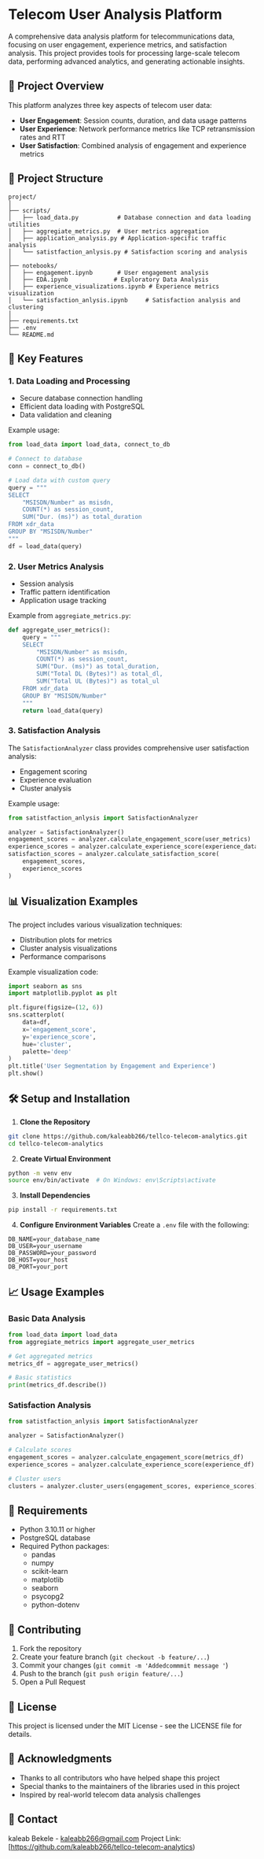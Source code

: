 # Telecom User Analysis Platform

A comprehensive data analysis platform for telecommunications data, focusing on user engagement, experience metrics, and satisfaction analysis. This project provides tools for processing large-scale telecom data, performing advanced analytics, and generating actionable insights.

## 🎯 Project Overview

This platform analyzes three key aspects of telecom user data:
- **User Engagement**: Session counts, duration, and data usage patterns
- **User Experience**: Network performance metrics like TCP retransmission rates and RTT
- **User Satisfaction**: Combined analysis of engagement and experience metrics

## 📁 Project Structure

```
project/
│
├── scripts/
│   ├── load_data.py           # Database connection and data loading utilities
│   ├── aggregiate_metrics.py  # User metrics aggregation
│   ├── application_analysis.py # Application-specific traffic analysis
│   └── satistfaction_anlysis.py # Satisfaction scoring and analysis
│
├── notebooks/
│   ├── engagement.ipynb       # User engagement analysis
│   ├── EDA.ipynb             # Exploratory Data Analysis
│   ├── experience_visualizations.ipynb # Experience metrics visualization
│   └── satisfaction_anlysis.ipynb     # Satisfaction analysis and clustering
│
├── requirements.txt
├── .env
└── README.md
```

## 🚀 Key Features

### 1. Data Loading and Processing
- Secure database connection handling
- Efficient data loading with PostgreSQL
- Data validation and cleaning

Example usage:
```python
from load_data import load_data, connect_to_db

# Connect to database
conn = connect_to_db()

# Load data with custom query
query = """
SELECT 
    "MSISDN/Number" as msisdn,
    COUNT(*) as session_count,
    SUM("Dur. (ms)") as total_duration
FROM xdr_data
GROUP BY "MSISDN/Number"
"""
df = load_data(query)
```

### 2. User Metrics Analysis
- Session analysis
- Traffic pattern identification
- Application usage tracking

Example from `aggregiate_metrics.py`:
```python
def aggregate_user_metrics():
    query = """
    SELECT 
        "MSISDN/Number" as msisdn,
        COUNT(*) as session_count,
        SUM("Dur. (ms)") as total_duration,
        SUM("Total DL (Bytes)") as total_dl,
        SUM("Total UL (Bytes)") as total_ul
    FROM xdr_data
    GROUP BY "MSISDN/Number"
    """
    return load_data(query)
```

### 3. Satisfaction Analysis
The `SatisfactionAnalyzer` class provides comprehensive user satisfaction analysis:
- Engagement scoring
- Experience evaluation
- Cluster analysis

Example usage:
```python
from satistfaction_anlysis import SatisfactionAnalyzer

analyzer = SatisfactionAnalyzer()
engagement_scores = analyzer.calculate_engagement_score(user_metrics)
experience_scores = analyzer.calculate_experience_score(experience_data)
satisfaction_scores = analyzer.calculate_satisfaction_score(
    engagement_scores, 
    experience_scores
)
```

## 📊 Visualization Examples

The project includes various visualization techniques:
- Distribution plots for metrics
- Cluster analysis visualizations
- Performance comparisons

Example visualization code:
```python
import seaborn as sns
import matplotlib.pyplot as plt

plt.figure(figsize=(12, 6))
sns.scatterplot(
    data=df,
    x='engagement_score',
    y='experience_score',
    hue='cluster',
    palette='deep'
)
plt.title('User Segmentation by Engagement and Experience')
plt.show()
```

## 🛠️ Setup and Installation

1. **Clone the Repository**
```bash
git clone https://github.com/kaleabb266/tellco-telecom-analytics.git
cd tellco-telecom-analytics
```

2. **Create Virtual Environment**
```bash
python -m venv env
source env/bin/activate  # On Windows: env\Scripts\activate
```

3. **Install Dependencies**
```bash
pip install -r requirements.txt
```

4. **Configure Environment Variables**
Create a `.env` file with the following:
```env
DB_NAME=your_database_name
DB_USER=your_username
DB_PASSWORD=your_password
DB_HOST=your_host
DB_PORT=your_port
```

## 📈 Usage Examples

### Basic Data Analysis
```python
from load_data import load_data
from aggregiate_metrics import aggregate_user_metrics

# Get aggregated metrics
metrics_df = aggregate_user_metrics()

# Basic statistics
print(metrics_df.describe())
```

### Satisfaction Analysis
```python
from satistfaction_anlysis import SatisfactionAnalyzer

analyzer = SatisfactionAnalyzer()

# Calculate scores
engagement_scores = analyzer.calculate_engagement_score(metrics_df)
experience_scores = analyzer.calculate_experience_score(experience_df)

# Cluster users
clusters = analyzer.cluster_users(engagement_scores, experience_scores)
```

## 📝 Requirements

- Python 3.10.11 or higher
- PostgreSQL database
- Required Python packages:
  - pandas
  - numpy
  - scikit-learn
  - matplotlib
  - seaborn
  - psycopg2
  - python-dotenv

## 🤝 Contributing

1. Fork the repository
2. Create your feature branch (`git checkout -b feature/...`)
3. Commit your changes (`git commit -m 'Addedcommmit message '`)
4. Push to the branch (`git push origin feature/...`)
5. Open a Pull Request

## 📄 License

This project is licensed under the MIT License - see the LICENSE file for details.

## 🙏 Acknowledgments

- Thanks to all contributors who have helped shape this project
- Special thanks to the maintainers of the libraries used in this project
- Inspired by real-world telecom data analysis challenges

## 📧 Contact

kaleab Bekele - kaleabb266@gmail.com
Project Link: [https://github.com/kaleabb266/tellco-telecom-analytics)

